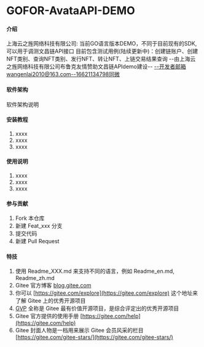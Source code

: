 # GOFOR-AvataAPI-DEMO

#### 介绍
上海云之旌网络科技有限公司: 当前GO语言版本DEMO，不同于目前现有的SDK,可以用于调测文昌链API接口 目前包含测试用例(陆续更新中)：创建链账户、创建NFT类别、查询NFT类别、发行NFT、转让NFT、上链交易结果查询 --由上海云之旌网络科技有限公司布鲁克友情赞助文昌链APIdemo建设-- --开发者邮箱wangenlai2010@163.com--16621134798同微

#### 软件架构
软件架构说明


#### 安装教程

1.  xxxx
2.  xxxx
3.  xxxx

#### 使用说明

1.  xxxx
2.  xxxx
3.  xxxx

#### 参与贡献

1.  Fork 本仓库
2.  新建 Feat_xxx 分支
3.  提交代码
4.  新建 Pull Request

#### 特技

1.  使用 Readme\_XXX.md 来支持不同的语言，例如 Readme\_en.md, Readme\_zh.md
2.  Gitee 官方博客 [blog.gitee.com](https://blog.gitee.com)
3.  你可以 [https://gitee.com/explore](https://gitee.com/explore) 这个地址来了解 Gitee 上的优秀开源项目
4.  [GVP](https://gitee.com/gvp) 全称是 Gitee 最有价值开源项目，是综合评定出的优秀开源项目
5.  Gitee 官方提供的使用手册 [https://gitee.com/help](https://gitee.com/help)
6.  Gitee 封面人物是一档用来展示 Gitee 会员风采的栏目 [https://gitee.com/gitee-stars/](https://gitee.com/gitee-stars/)
